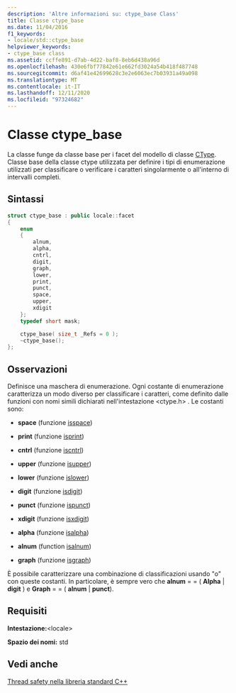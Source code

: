 ```yaml
---
description: 'Altre informazioni su: ctype_base Class'
title: Classe ctype_base
ms.date: 11/04/2016
f1_keywords:
- locale/std::ctype_base
helpviewer_keywords:
- ctype_base class
ms.assetid: ccffe891-d7ab-4d22-baf8-8eb6d438a96d
ms.openlocfilehash: 430e6fbf77842e61e662fd3024a54b418f487748
ms.sourcegitcommit: d6af41e42699628c3e2e6063ec7b03931a49a098
ms.translationtype: MT
ms.contentlocale: it-IT
ms.lasthandoff: 12/11/2020
ms.locfileid: "97324682"
---
```

# <a name="ctype_base-class"></a>Classe ctype_base

La classe funge da classe base per i facet del modello di classe [CType](../standard-library/ctype-class.md). Classe base della classe ctype utilizzata per definire i tipi di enumerazione utilizzati per classificare o verificare i caratteri singolarmente o all'interno di intervalli completi.

## <a name="syntax"></a>Sintassi

```cpp
struct ctype_base : public locale::facet
{
    enum
    {
        alnum,
        alpha,
        cntrl,
        digit,
        graph,
        lower,
        print,
        punct,
        space,
        upper,
        xdigit
    };
    typedef short mask;

    ctype_base( size_t _Refs = 0 );
    ~ctype_base();
};
```

## <a name="remarks"></a>Osservazioni

Definisce una maschera di enumerazione. Ogni costante di enumerazione caratterizza un modo diverso per classificare i caratteri, come definito dalle funzioni con nomi simili dichiarati nell'intestazione \<ctype.h> . Le costanti sono:

- **space** (funzione [isspace](../standard-library/locale-functions.md#isspace))

- **print** (funzione [isprint](../standard-library/locale-functions.md#isprint))

- **cntrl** (funzione [iscntrl](../standard-library/locale-functions.md#iscntrl))

- **upper** (funzione [isupper](../standard-library/locale-functions.md#isupper))

- **lower** (funzione [islower](../standard-library/locale-functions.md#islower))

- **digit** (funzione [isdigit](../standard-library/locale-functions.md#isdigit))

- **punct** (funzione [ispunct](../standard-library/locale-functions.md#ispunct))

- **xdigit** (funzione [isxdigit](../standard-library/locale-functions.md#isxdigit))

- **alpha** (funzione [isalpha](../standard-library/locale-functions.md#isalpha))

- **alnum** (function [isalnum](../standard-library/locale-functions.md#isalnum))

- **graph** (funzione [isgraph](../standard-library/locale-functions.md#isgraph))

È possibile caratterizzare una combinazione di classificazioni usando "o" con queste costanti. In particolare, è sempre vero che **alnum** = = ( **Alpha** &#124; **digit** \) e **Graph** \= \= \( **alnum** &#124; **punct**).

## <a name="requirements"></a>Requisiti

**Intestazione:**\<locale>

**Spazio dei nomi:** std

## <a name="see-also"></a>Vedi anche

[Thread safety nella libreria standard C++](../standard-library/thread-safety-in-the-cpp-standard-library.md)
